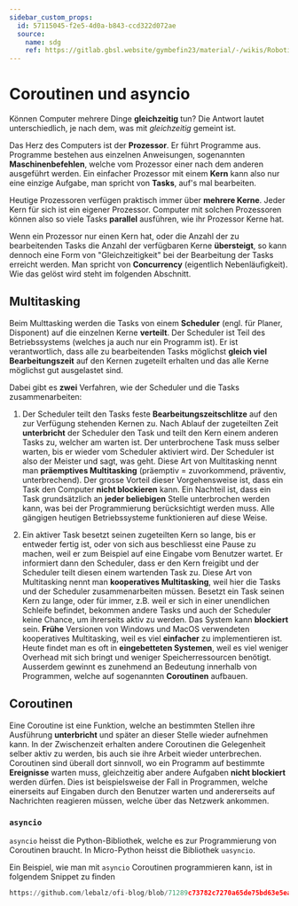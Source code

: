 ```yaml
---
sidebar_custom_props:
  id: 57115045-f2e5-4d0a-b843-ccd322d072ae
  source:
    name: sdg
    ref: https://gitlab.gbsl.website/gymbefin23/material/-/wikis/Robotik/Coroutinen-und-asyncio
---
```

# Coroutinen und asyncio

Können Computer mehrere Dinge **gleichzeitig** tun? Die Antwort lautet unterschiedlich, je nach dem, was mit *gleichzeitig* gemeint ist.

Das Herz des Computers ist der **Prozessor**. Er führt Programme aus. Programme bestehen aus einzelnen Anweisungen, sogenannten **Maschinenbefehlen**, welche vom Prozessor einer nach dem anderen ausgeführt werden. Ein einfacher Prozessor mit einem **Kern** kann also nur eine einzige Aufgabe, man spricht von **Tasks**, auf's mal bearbeiten.

Heutige Prozessoren verfügen praktisch immer über **mehrere Kerne**. Jeder Kern für sich ist ein eigener Prozessor. Computer mit solchen Prozessoren können also so viele Tasks **parallel** ausführen, wie ihr Prozessor Kerne hat.

Wenn ein Prozessor nur einen Kern hat, oder die Anzahl der zu bearbeitenden Tasks die Anzahl der verfügbaren Kerne **übersteigt**, so kann dennoch eine Form von "Gleichzeitigkeit" bei der Bearbeitung der Tasks erreicht werden. Man spricht von **Concurrency** (eigentlich Nebenläufigkeit). Wie das gelöst wird steht im folgenden Abschnitt.

## Multitasking
Beim Multtasking werden die Tasks von einem **Scheduler** (engl. für Planer, Disponent) auf die einzelnen Kerne **verteilt**. Der Scheduler ist Teil des Betriebssystems (welches ja auch nur ein Programm ist). Er ist verantwortlich, dass alle zu bearbeitenden Tasks möglichst **gleich viel Bearbeitungszeit** auf den Kernen zugeteilt erhalten und das alle Kerne möglichst gut ausgelastet sind.

Dabei gibt es **zwei** Verfahren, wie der Scheduler und die Tasks zusammenarbeiten:
1. Der Scheduler teilt den Tasks feste **Bearbeitungszeitschlitze** auf den zur Verfügung stehenden Kernen zu. Nach Ablauf der zugeteilten Zeit **unterbricht** der Scheduler den Task und teilt den Kern einem anderen Tasks zu, welcher am warten ist. Der unterbrochene Task muss selber warten, bis er wieder vom Scheduler aktiviert wird. Der Scheduler ist also der Meister und sagt, was geht. Diese Art von Multitasking nennt man **präemptives Multitasking** (präemptiv = zuvorkommend, präventiv, unterbrechend). Der grosse Vorteil dieser Vorgehensweise ist, dass ein Task den Computer **nicht blockieren** kann. Ein Nachteil ist, dass ein Task grundsätzlich an **jeder beliebigen** Stelle unterbrochen werden kann, was bei der Programmierung berücksichtigt werden muss. Alle gängigen heutigen Betriebssysteme funktionieren auf diese Weise.   

1. Ein aktiver Task besetzt seinen zugeteilten Kern so lange, bis er entweder fertig ist, oder von sich aus beschliesst eine Pause zu machen, weil er zum Beispiel auf eine Eingabe vom Benutzer wartet. Er informiert dann den Scheduler, dass er den Kern freigibt und der Scheduler teilt diesen einem wartenden Task zu. Diese Art von Multitasking nennt man **kooperatives Multitasking**, weil hier die Tasks und der Scheduler zusammenarbeiten müssen. Besetzt ein Task seinen Kern zu lange, oder für immer, z.B. weil er sich in einer unendlichen Schleife befindet, bekommen andere Tasks und auch der Scheduler keine Chance, um ihrerseits aktiv zu werden. Das System kann **blockiert** sein. **Frühe** Versionen von Windows und MacOS verwendeten kooperatives Multitasking, weil es viel **einfacher** zu implementieren ist. Heute findet man es oft in **eingebetteten Systemen**, weil es viel weniger Overhead mit sich bringt und weniger Speicherressourcen benötigt. Ausserdem gewinnt es zunehmend an Bedeutung innerhalb von Programmen, welche auf sogenannten **Coroutinen** aufbauen. 

## Coroutinen
Eine Coroutine ist eine Funktion, welche an bestimmten Stellen ihre Ausführung **unterbricht** und später an dieser Stelle wieder aufnehmen kann. In der Zwischenzeit erhalten andere Coroutinen die Gelegenheit selber aktiv zu werden, bis auch sie ihre Arbeit wieder unterbrechen. Coroutinen sind überall dort sinnvoll, wo ein Programm auf bestimmte **Ereignisse** warten muss, gleichzeitig aber andere Aufgaben **nicht blockiert** werden dürfen. Dies ist beispielsweise der Fall in Programmen, welche einerseits auf Eingaben durch den Benutzer warten und andererseits auf Nachrichten reagieren müssen, welche über das Netzwerk ankommen.

### `asyncio`
`asyncio` heisst die Python-Bibliothek, welche es zur Programmierung von Coroutinen braucht. In Micro-Python heisst die Bibliothek `uasyncio`. 

Ein Beispiel, wie man mit `asyncio` Coroutinen programmieren kann, ist in folgendem Snippet zu finden

```py reference title="asyncio_demo.py"
https://github.com/lebalz/ofi-blog/blob/71289c73782c7270a65de75bd63e5ea8c0e02f18/docs/EF-Robotik/asyncio/scripts/demo.py
```